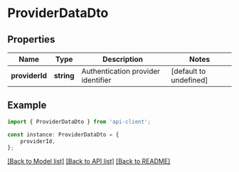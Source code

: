 # ProviderDataDto


## Properties

Name | Type | Description | Notes
------------ | ------------- | ------------- | -------------
**providerId** | **string** | Authentication provider identifier | [default to undefined]

## Example

```typescript
import { ProviderDataDto } from 'api-client';

const instance: ProviderDataDto = {
    providerId,
};
```

[[Back to Model list]](../README.md#documentation-for-models) [[Back to API list]](../README.md#documentation-for-api-endpoints) [[Back to README]](../README.md)
